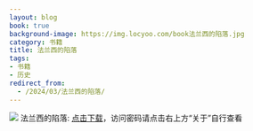 ```yaml
---
layout: blog
book: true
background-image: https://img.locyoo.com/book法兰西的陷落.jpg
category: 书籍
title: 法兰西的陷落
tags:
- 书籍
- 历史
redirect_from:
  - /2024/03/法兰西的陷落/
---
```

![](https://img.locyoo.com/book法兰西的陷落.jpg)
法兰西的陷落: <a name = "ref1" href="https://url18.ctfile.com/f/50983618-1350064778-a0d046?p=3619">点击下载</a>，访问密码请点击右上方“关于”自行查看